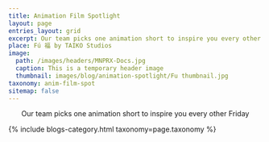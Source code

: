 ```yaml
---
title: Animation Film Spotlight
layout: page
entries_layout: grid
excerpt: Our team picks one animation short to inspire you every other Friday
place: Fú 福 by TAIKO Studios
image:
  path: /images/headers/MNPRX-Docs.jpg
  caption: This is a temporary header image
  thumbnail: images/blog/animation-spotlight/Fu thumbnail.jpg
taxonomy: anim-film-spot
sitemap: false
---
```


<p style="text-align: center;"> Our team picks one animation short to inspire you every other Friday </p>
<div class="entries-{{ page.entries_layout | default: 'list' }}">
    {% include blogs-category.html taxonomy=page.taxonomy %}
</div>
